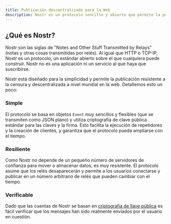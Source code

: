 ```yaml
---
title: Publicación descentralizada para la Web
description: Nostr es un protocolo sencillo y abierto que permite la publicación en la web de contenidos verdaderamente resistentes a la censura y de valor global.
---
```


## ¿Qué es Nostr?

Nostr son las siglas de "Notes and Other Stuff Transmitted by Relays" (notas y otras cosas transmitidas por relés). Al igual que HTTP o TCP-IP, Nostr es un protocolo, un estándar abierto sobre el que cualquiera puede construir. Nostr no es una aplicación ni un servicio al que haya que suscribirse.

Nostr está diseñado para la simplicidad y permite la publicación resistente a la censura y descentralizada a nivel mundial en la web. Detallemos esto un poco:

### Simple

El protocolo se basa en objetos `Event` muy sencillos y flexibles (que se transmiten como JSON plano) y utiliza criptografía de clave pública estándar para las claves y la firma. Esto facilita la ejecución de repetidores y la creación de clientes, y garantiza que el protocolo pueda ampliarse con el tiempo.

### Resiliente

Como Nostr no depende de un pequeño número de servidores de confianza para mover o almacenar datos, es muy resistente. El protocolo asume que los relés desaparecerán y permite a los usuarios conectarse y publicar en un número arbitrario de relés que pueden cambiar con el tiempo.

### Verificable

Dado que las cuentas de Nostr se basan en [criptografía de llave pública](https://en.wikipedia.org/wiki/Public-key_cryptography) es fácil verificar que los mensajes han sido realmente enviados por el usuario en cuestión.
